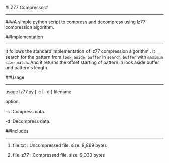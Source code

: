 #LZ77 Compressor#

---

###A simple python script to compress and decompress using lz77 compression algorithm.

##Implementation

---

It follows the standard implementation of lz77 compression algorithm . It search for the pattern from `look aside buffer` in `search buffer` with `maximun size match`. And it returns the offset starting of pattern in look aside buffer and pattern's length.


##Usage

---

usage lz77.py [-c | -d ] filename

option:

-c :Compress data.

-d :Decompress data.

##Includes

---

1. file.txt : Uncompressed file. size: 9,869 bytes

2. file.lz77 : Compressed file. size: 9,033 bytes
